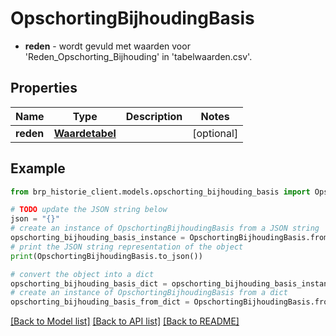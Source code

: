 # OpschortingBijhoudingBasis

* **reden** - wordt gevuld met waarden voor 'Reden_Opschorting_Bijhouding' in 'tabelwaarden.csv'. 

## Properties

Name | Type | Description | Notes
------------ | ------------- | ------------- | -------------
**reden** | [**Waardetabel**](Waardetabel.md) |  | [optional] 

## Example

```python
from brp_historie_client.models.opschorting_bijhouding_basis import OpschortingBijhoudingBasis

# TODO update the JSON string below
json = "{}"
# create an instance of OpschortingBijhoudingBasis from a JSON string
opschorting_bijhouding_basis_instance = OpschortingBijhoudingBasis.from_json(json)
# print the JSON string representation of the object
print(OpschortingBijhoudingBasis.to_json())

# convert the object into a dict
opschorting_bijhouding_basis_dict = opschorting_bijhouding_basis_instance.to_dict()
# create an instance of OpschortingBijhoudingBasis from a dict
opschorting_bijhouding_basis_from_dict = OpschortingBijhoudingBasis.from_dict(opschorting_bijhouding_basis_dict)
```
[[Back to Model list]](../README.md#documentation-for-models) [[Back to API list]](../README.md#documentation-for-api-endpoints) [[Back to README]](../README.md)


